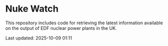 # Nuke Watch

This repository includes code for retrieving the latest information available on the output of EDF nuclear power plants in the UK.

Last updated: 2025-10-09 01:11